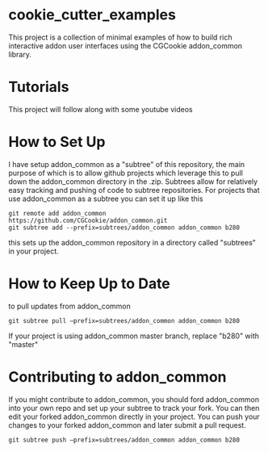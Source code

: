# cookie_cutter_examples

This project is a collection of minimal examples of how to build rich interactive addon user interfaces using the CGCookie addon_common library.

# Tutorials

This project will follow along with some youtube videos


# How to Set Up

I have setup addon_common as a "subtree" of this repository, the main purpose of which is to allow github projects which leverage this to pull down the addon_common directory in the .zip.  Subtrees allow for relatively easy tracking and pushing of code to subtree repositories.   For projects that use addon_common as a subtree you can set it up like this

```
git remote add addon_common https://github.com/CGCookie/addon_common.git
git subtree add --prefix=subtrees/addon_common addon_common b280
```

this sets up the addon_common repository in a directory called "subtrees"  in your project.

# How to Keep Up to Date
to pull updates from addon_common

```
git subtree pull —prefix=subtrees/addon_common addon_common b280
```

If your project is using addon_common master branch, replace "b280" with "master"

# Contributing to addon_common
If you might contribute to addon_common, you should ford addon_common into your own repo and set up your subtree to track your fork.  You can then edit your forked addon_common directly in your project.  You can push your changes to your forked addon_common and later submit a pull request.

```
git subtree push —prefix=subtrees/addon_common addon_common b280
```


